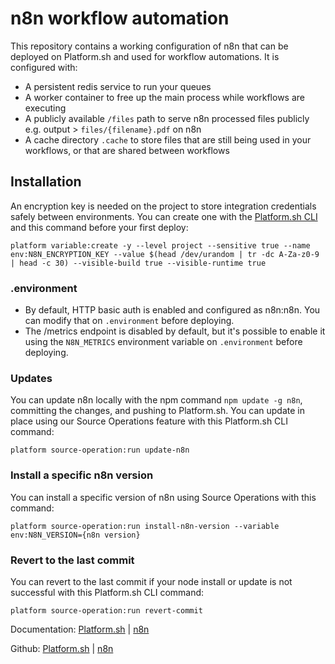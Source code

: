 # n8n workflow automation

This repository contains a working configuration of n8n that can be deployed on Platform.sh and used for workflow automations. It is 
configured with:
- A persistent redis service to run your queues
- A worker container to free up the main process while workflows are executing
- A publicly available `/files` path to serve n8n processed files publicly e.g. output > `files/{filename}.pdf` on n8n
- A cache directory `.cache` to store files that are still being used in your workflows, or that are shared between workflows

## Installation
An encryption key is needed on the project to store integration credentials safely between environments. You can create one with the [Platform.sh CLI](https://docs.platform.sh/gettingstarted/introduction/own-code/cli-install.html) and this command before your first deploy:

`platform variable:create -y --level project --sensitive true --name env:N8N_ENCRYPTION_KEY --value $(head /dev/urandom | tr -dc A-Za-z0-9 | head -c 30) --visible-build true --visible-runtime true`

### .environment
- By default, HTTP basic auth is enabled and configured as n8n:n8n. You can modify that on `.environment` before deploying.
- The /metrics endpoint is disabled by default, but it's possible to enable it using the `N8N_METRICS` environment variable on `.environment` before deploying.

### Updates
You can update n8n locally with the npm command `npm update -g n8n`, committing the changes, and pushing to Platform.sh. You can update in place using our Source Operations feature with this Platform.sh CLI command:

`platform source-operation:run update-n8n`

### Install a specific n8n version
You can install a specific version of n8n using Source Operations with this command:

`platform source-operation:run install-n8n-version --variable env:N8N_VERSION={n8n version}`

### Revert to the last commit
You can revert to the last commit if your node install or update is not successful with this Platform.sh CLI command:

`platform source-operation:run revert-commit`

Documentation: [Platform.sh](https://docs.platform.sh/) | [n8n](https://docs.n8n.io/)

Github: [Platform.sh](https://github.com/platformsh/) | [n8n](https://github.com/n8n-io/)

